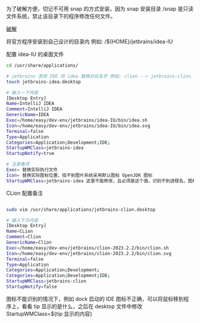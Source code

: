 为了破解方便，切记不可用 snap 的方式安装，因为 snap 安装目录 /snap 是只读文件系统，禁止该目录下的程序修改任何文件。

[破解](https://3.jetbra.in/ )

将官方程序安装到自己设计的目录内 例如: /${HOME}/jetbrains/idea-IU

配置 idea-IU 的桌面文件

```bash
cd /usr/share/applications/

# jetbrains 其他 IDE 将 idea 替换对应名字 例如: clion --> jetbrains-clion.desktop
touch jetbrains-idea.desktop

# 输入一下内容
[Desktop Entry]
Name=IntelliJ IDEA
Comment=IntelliJ IDEA
GenericName=IDEA
Exec=/home/easy/dev-env/jetbrains/idea-IU/bin/idea.sh
Icon=/home/easy/dev-env/jetbrains/idea-IU/bin/idea.svg
Terminal=false
Type=Application
Categories=Application;Development;IDE;
StartupWMClass=jetbrains-idea
StartupNotify=true

# 注意事项
Exec= 替换实际执行文件
Icon= 替换实际图标位置，找不到图片系统采用默认图标 OpenJDK 图标
StartupWMClass=jetbrains-idea 这里不能修改，且必须是这个值，识别不到进程名，图标不生效
```

CLion 配置备注

```bash

sudo vim /usr/share/applications/jetbrains-clion.desktop

# 输入下方内容
[Desktop Entry]
Name=CLion
Comment=Clion
GenericName=Clion
Exec=/home/easy/dev-env/jetbrains/clion-2023.2.2/bin/clion.sh
Icon=/home/easy/dev-env/jetbrains/clion-2023.2.2/bin/clion.svg
Terminal=false
Type=Application
Categories=Application;Development;
Categories=Application;Development;IDE;
StartupWMClass=jetbrains-clion
StartupNotify=false
```

图标不能识别的情况下，例如 dock 启动的 IDE 图标不正确，可以将鼠标移到程序上，看看 tip 显示的是什么，之后在 desktop 文件中修改 StartupWMClass=${tip 显示的内容}